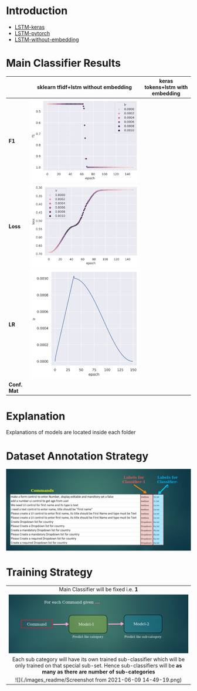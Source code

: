 # Introduction 


- [LSTM-keras](lstm_keras_nltk)
- [LSTM-pytorch](lstm_torch_tokenizer)
- [LSTM-without-embedding](lstm_without_embedding)



# Main Classifier Results

| | sklearn tfidf+lstm without embedding | keras tokens+lstm with embedding |
|:-----| :-----------------: | :-----------: |
|**F1** | ![](lstm_without_embedding/epoch_f1.png)| |
|**Loss** | ![](lstm_without_embedding/epoch_loss.png)|  |
| **LR** |![](lstm_without_embedding/epoch_lr.png)|  |
| **Conf. Mat** | 

# Explanation

Explanations of models are located inside each folder



# Dataset Annotation Strategy

![](./images_readme/Screenshot%20from%202021-06-09%2014-49-00.png)

# Training Strategy

|      |
|:--------:|
|Main Classifier will be fixed i.e. **1**  |
|![](./images_readme/Screenshot%20from%202021-06-09%2014-49-07.png)|
|Each sub category will have its own trained sub-classifier which will be only trained on that special sub-set. Hence sub-classifiers will be **as many as there are number of sub-categories** |
|![](./images_readme/Screenshot from 2021-06-09 14-49-19.png)|
